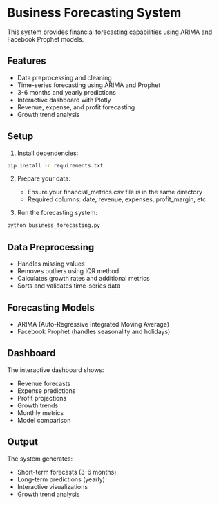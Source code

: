 # Business Forecasting System

This system provides financial forecasting capabilities using ARIMA and Facebook Prophet models.

## Features
- Data preprocessing and cleaning
- Time-series forecasting using ARIMA and Prophet
- 3-6 months and yearly predictions
- Interactive dashboard with Plotly
- Revenue, expense, and profit forecasting
- Growth trend analysis

## Setup

1. Install dependencies:
```bash
pip install -r requirements.txt
```

2. Prepare your data:
   - Ensure your financial_metrics.csv file is in the same directory
   - Required columns: date, revenue, expenses, profit_margin, etc.

3. Run the forecasting system:
```bash
python business_forecasting.py
```

## Data Preprocessing
- Handles missing values
- Removes outliers using IQR method
- Calculates growth rates and additional metrics
- Sorts and validates time-series data

## Forecasting Models
- ARIMA (Auto-Regressive Integrated Moving Average)
- Facebook Prophet (handles seasonality and holidays)

## Dashboard
The interactive dashboard shows:
- Revenue forecasts
- Expense predictions
- Profit projections
- Growth trends
- Monthly metrics
- Model comparison

## Output
The system generates:
- Short-term forecasts (3-6 months)
- Long-term predictions (yearly)
- Interactive visualizations
- Growth trend analysis 